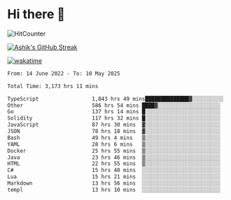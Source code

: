 # Hi there 👋

![HitCounter](https://hits.seeyoufarm.com/api/count/incr/badge.svg?url=https%3A%2F%2Fgithub.com%2Fashrhmn1212%2Fhit-counter)

<!-- ![Contribution Graph](https://github-readme-activity-graph.cyclic.app/graph?username=ashrhmn) -->


<!-- [![Top Langs](https://github-readme-stats.vercel.app/api/top-langs/?username=ashrhmn&layout=compact&theme=synthwave&langs_count=10&card_width=445)](https://github.com/anuraghazra/github-readme-stats) -->

[![Ashik's GitHub Streak](https://github-readme-streak-stats.herokuapp.com/?user=ashrhmn&theme=blood&fire=DD7F1C&background=151515&dates=9f9f9f&border=DD2727)](https://git.io/streak-stats)

<!-- ![Ashik's GitHub stats](https://github-readme-stats.vercel.app/api/?username=ashrhmn&show_icons=true&title_color=fff&icon_color=79ff97&text_color=9f9f9f&bg_color=151515) -->

[![wakatime](https://wakatime.com/badge/user/3df86613-ba63-4631-8e65-0ff18e7becad.svg)](https://wakatime.com/@3df86613-ba63-4631-8e65-0ff18e7becad)

<!--START_SECTION:waka-->

```txt
From: 14 June 2022 - To: 10 May 2025

Total Time: 3,173 hrs 11 mins

TypeScript                 1,843 hrs 49 mins██████████████▓░░░░░░░░░░   58.11 %
Other                      586 hrs 54 mins ████▓░░░░░░░░░░░░░░░░░░░░   18.50 %
Go                         137 hrs 14 mins █░░░░░░░░░░░░░░░░░░░░░░░░   04.33 %
Solidity                   117 hrs 32 mins █░░░░░░░░░░░░░░░░░░░░░░░░   03.70 %
JavaScript                 87 hrs 30 mins  ▓░░░░░░░░░░░░░░░░░░░░░░░░   02.76 %
JSON                       78 hrs 18 mins  ▓░░░░░░░░░░░░░░░░░░░░░░░░   02.47 %
Bash                       49 hrs 4 mins   ▒░░░░░░░░░░░░░░░░░░░░░░░░   01.55 %
YAML                       28 hrs 6 mins   ▒░░░░░░░░░░░░░░░░░░░░░░░░   00.89 %
Docker                     25 hrs 55 mins  ▒░░░░░░░░░░░░░░░░░░░░░░░░   00.82 %
Java                       23 hrs 46 mins  ▒░░░░░░░░░░░░░░░░░░░░░░░░   00.75 %
HTML                       22 hrs 55 mins  ▒░░░░░░░░░░░░░░░░░░░░░░░░   00.72 %
C#                         15 hrs 40 mins  ░░░░░░░░░░░░░░░░░░░░░░░░░   00.49 %
Lua                        15 hrs 21 mins  ░░░░░░░░░░░░░░░░░░░░░░░░░   00.48 %
Markdown                   13 hrs 56 mins  ░░░░░░░░░░░░░░░░░░░░░░░░░   00.44 %
templ                      13 hrs 10 mins  ░░░░░░░░░░░░░░░░░░░░░░░░░   00.42 %
```

<!--END_SECTION:waka-->


<!--### Most Used Languages 
<img src="https://wakatime.com/share/@ashrhmn/24ecb986-5bf8-4607-af7f-0aab08908d8c.png" />

### Favourite Tools
<img src="https://wakatime.com/share/@ashrhmn/f4e08015-f3bc-460a-9228-95a3ba11c604.png" />-->
